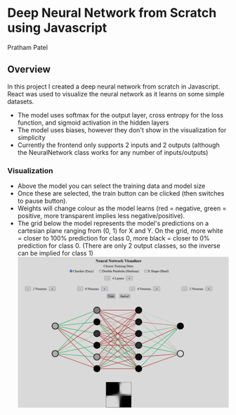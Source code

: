 # Deep Neural Network from Scratch using Javascript
Pratham Patel
## Overview
In this project I created a deep neural network from scratch in Javascript. React was used to visualize the neural network as it learns on some simple datasets.

- The model uses softmax for the output layer, cross entropy for the loss function, and sigmoid activation in the hidden layers
- The model uses biases, however they don't show in the visualization for simplicity
- Currently the frontend only supports 2 inputs and 2 outputs (although the NeuralNetwork class works for any number of inputs/outputs)

### Visualization
- Above the model you can select the training data and model size
- Once these are selected, the train button can be clicked (then switches to pause button).
- Weights will change colour as the model learns (red = negative, green = positive, more transparent implies less negative/positive).
- The grid below the model represents the model's predictions on a cartesian plane ranging from (0, 1) for X and Y. On the grid, more white = closer to 100% prediction for class 0, more black = closer to 0% prediction for class 0. (There are only 2 output classes, so the inverse can be implied for class 1)
![image](public/ExampleSS.png)

